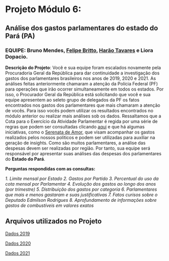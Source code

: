# Projeto Módulo 6:

## Análise dos gastos parlamentares do estado do Pará (PA)

### EQUIPE: Bruno Mendes, [Felipe Britto](https://github.com/XFelipeBrittoX), [Harão Tavares](https://github.com/hara0-tavares) e Liora Dopacio.

**Descrição do Projeto**: Você e sua equipe foram escalados novamente pela Procuradoria Geral da República para dar continuidade a investigação dos gastos dos parlamentares brasileiros nos anos de 2019, 2020 e 2021.
As análises feitas anteriormente chamaram a atenção da Polícia Federal (PF) para operações que irão ocorrer simultaneamente em todos os estados.
Por isso, o Procurador Geral da República está solicitando que você e sua equipe apresentem ao seleto grupo de delegados da PF os fatos encontrados nos gastos dos parlamentares que mais chamaram a atenção de vocês.
Para isso vocês podem utilizar os resultados encontrados no módulo anterior ou realizar mais análises sob os dados.
Ressaltamos que a Cota para o Exercício da Atividade Parlamentar é regida por uma série de regras que podem ser consultadas clicando [aqui](https://www2.camara.leg.br/legin/int/atomes/2009/atodamesa-43-21-maio-2009-588364-norma-cd-mesa.html) e que há algumas iniciativas, como o [Serenata de Amor](https://serenata.ai), que visam acompanhar os gastos realizados pelos nossos políticos e podem ser utilizadas para auxiliar na geração de insights.
Como são muitos parlamentares, a análise das despesas devem ser realizadas por região. Por tanto, sua equipe será responsável por apresentar suas análises das despesas dos parlamentares do **Estado do Pará**.

**Perguntas respondidas com as consultas:**

*1. Limite mensal por Estado*
*2. Gastos por Partido*
*3. Percentual do uso da cota mensal por Parlamentar*
*4. Evolução dos gastos ao longo dos anos (por trimestre)*
*5. Distribuição dos gastos por categoria*
*6. Parlamentares que mais e menos gastaram e suas justificativas*
*7. Fatos curisos sobre o Deputado Edmilson Rodrigues*
*8. Aprofundamento de informações sobre gastos de combustíveis em valores exatos*


## Arquivos utilizados no Projeto

[Dados 2019](https://drive.google.com/file/d/1rorSHDxBGdCynlYhrROsDDuontUBY8-U/view?usp=sharing)

[Dados 2020](https://drive.google.com/file/d/1ROdxqIy8mCZxCl_N3HtFGvDOuwAwkaW_/view?usp=sharing)

[Dados 2021](https://drive.google.com/file/d/1eYA3OWyyY6JY96i19-yYhXScsS617EfL/view?usp=sharing)
